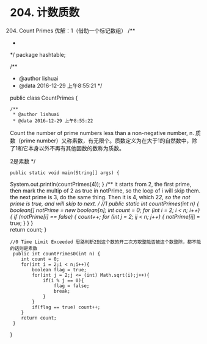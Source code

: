 # 204. 计数质数

[](https://leetcode-cn.com/problems/count-primes/)




204. Count Primes
优解：1（借助一个标记数组）
/**
 *
 */
package hashtable;

/**
 * @author lishuai
 * @data 2016-12-29 上午8:55:21
 */

public class CountPrimes {

    /**
     * @author lishuai
     * @data 2016-12-29 上午8:55:22
Count the number of prime numbers less than a non-negative number, n.
质数（prime number）又称素数，有无限个。质数定义为在大于1的自然数中，除了1和它本身以外不再有其他因数的数称为质数。


2是素数
     */

    public static void main(String[] args) {

System.out.println(countPrimes(4));
    }
    /**
it starts from 2, the first prime, then mark the multip of 2 as true in notPrime,
so the loop of i will skip them. the next prime is 3, do the same thing.
Then it is 4, which 2*2, so the not prime is true, and will skip to next.
     */
    //1
     public static int countPrimes(int n) {
            boolean[] notPrime = new boolean[n];
            int count = 0;
            for (int i = 2; i < n; i++) {
                if (notPrime[i] == false) {
                    count++;
                    for (int j = 2; i*j < n; j++) {
                        notPrime[i*j] = true;
                    }
                }
            }           
            return count;
        }

    //0 Time Limit Exceeded 思路判断2到这个数的开二次方取整能否被这个数整除，都不能的话则是素数
     public int countPrimes0(int n) {
        int count = 0;
        for(int i = 2;i < n;i++){
            boolean flag = true;
            for(int j = 2;j <= (int) Math.sqrt(i);j++){
                if(i % j == 0){
                    flag = false;
                    break;
                }
            }
            if(flag == true) count++;           
        }           
        return count;           
     }
}



